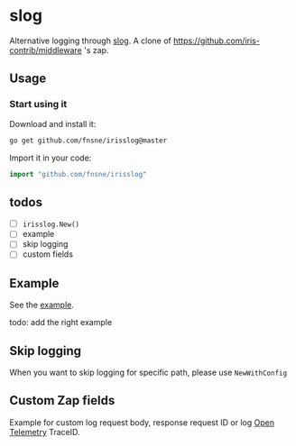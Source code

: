 # slog

Alternative logging through [slog](https://pkg.go.dev/golang.org/x/exp/slog). A clone of https://github.com/iris-contrib/middleware 's zap.

## Usage

### Start using it

Download and install it:

[//]: # (todo after pull request, change the script below to the correct path)
```sh
go get github.com/fnsne/irisslog@master
```

Import it in your code:

```go
import "github.com/fnsne/irisslog"
```
## todos
- [ ] `irisslog.New()`
- [ ] example
- [ ] skip logging
- [ ] custom fields

## Example

See the [example](_examples/example_1/main.go).

todo: add the right example

## Skip logging

When you want to skip logging for specific path,
please use `NewWithConfig`


## Custom Zap fields
Example for custom log request body, response request ID or log [Open Telemetry](https://opentelemetry.io/) TraceID.


